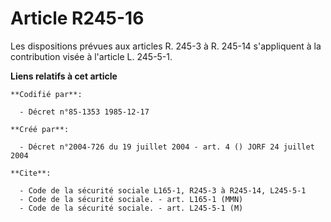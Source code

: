 # Article R245-16

Les dispositions prévues aux articles R. 245-3 à R. 245-14 s'appliquent à la contribution visée à l'article L. 245-5-1.

**Liens relatifs à cet article**

	**Codifié par**:

	  - Décret n°85-1353 1985-12-17

	**Créé par**:

	  - Décret n°2004-726 du 19 juillet 2004 - art. 4 () JORF 24 juillet 2004

	**Cite**:

	  - Code de la sécurité sociale L165-1, R245-3 à R245-14, L245-5-1
	  - Code de la sécurité sociale. - art. L165-1 (MMN)
	  - Code de la sécurité sociale. - art. L245-5-1 (M)
